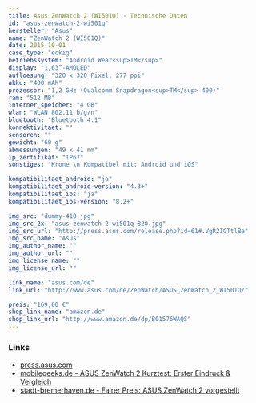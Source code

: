 ```yaml
---
title: Asus ZenWatch 2 (WI501Q) - Technische Daten
id: "asus-zenwatch-2-wi501q"
hersteller: "Asus"
name: "ZenWatch 2 (WI501Q)"
date: 2015-10-01
case_type: "eckig"
betriebssystem: "Android Wear<sup>TM</sup>"
display: "1,63”-AMOLED"
aufloesung: "320 x 320 Pixel, 277 ppi"
akku: "400 mAh"
prozessor: "1,2 GHz (Qualcomm Snapdragon<sup>TM</sup> 400)"
ram: "512 MB"
interner_speicher: "4 GB"
wlan: "WLAN 802.11 b/g/n"
bluetooth: "Bluetooth 4.1"
konnektivitaet: ""
sensoren: ""
gewicht: "60 g"
abmessungen: "49 x 41 mm"
ip_zertifikat: "IP67"
sonstiges: "Krone \n Kompatibel mit: Android und iOS"

kompatibilitaet_android: "ja"
kompatibilitaet_android-version: "4.3+"
kompatibilitaet_ios: "ja"
kompatibilitaet_ios-version: "8.2+"

img_src: "dummy-410.jpg"
img_src_2x: "asus-zenwatch-2-wi501q-820.jpg"
img_src_url: "http://press.asus.com/release.php?id=61#.VgR2IGTtlBe"
img_src_name: "Asus"
img_author_name: ""
img_author_url: ""
img_license_name: ""
img_license_url: ""

link_name: "asus.com/de"
link_url: "http://www.asus.com/de/ZenWatch/ASUS_ZenWatch_2_WI501Q/"

preis: "169,00 €"
shop_link_name: "amazon.de"
shop_link_url: "http://www.amazon.de/dp/B01576WAQS"
---
```


### Links
* [press.asus.com](http://press.asus.com/release.php?id=61#.VeDdH7ztlBc)
* [mobilegeeks.de - ASUS ZenWatch 2 Kurztest: Erster Eindruck & Vergleich](http://www.mobilegeeks.de/test/asus-zenwatch-2/)
* [stadt-bremerhaven.de - Fairer Preis: ASUS ZenWatch 2 vorgestellt](http://stadt-bremerhaven.de/fairer-preis-asus-zenwatch-2-vorgestellt/)
